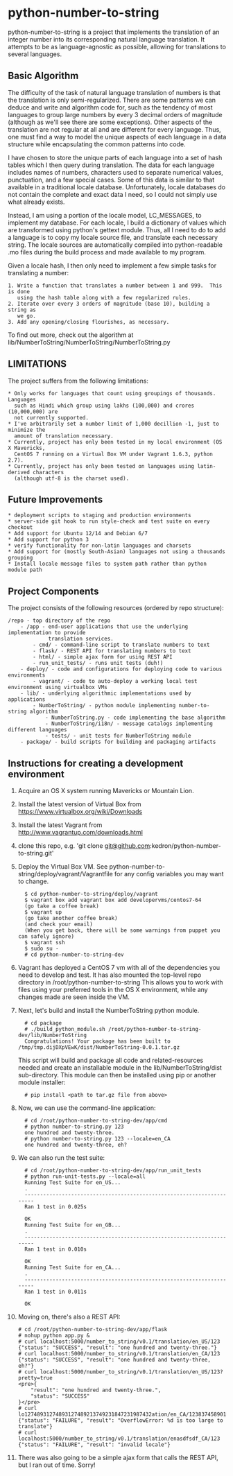 python-number-to-string
=======================

python-number-to-string is a project that implements the translation of an integer
number into its corresponding natural language translation.  It attempts to be as 
language-agnostic as possible, allowing for translations to several languages.

Basic Algorithm
---------------

The difficulty of the task of natural language translation of numbers is that the
translation is only semi-regularized.  There are some patterns we can deduce and
write and algorithm code for, such as the tendency of most languages to group large 
numbers by every 3 decimal orders of magnitude (although as we'll see there are 
some exceptions).  Other aspects of the translation are not regular at all and 
are different for every language.  Thus, one must find a way to model the unique
aspects of each language in a data structure while encapsulating the common patterns 
into code.

I have chosen to store the unique parts of each language into a set of hash tables
which I then query during translation.  The data for each language includes names
of numbers, characters used to separate numerical values, punctuation, and a few
special cases.  Some of this data is similar to that available in a traditional
locale database.  Unfortunately, locale databases do not contain the complete and 
exact data I need, so I could not simply use what already exists.

Instead, I am using a portion of the locale model, LC\_MESSAGES, to implement my 
database.  For each locale, I build a dictionary of values which are transformed
using python's gettext module.  Thus, all I need to do to add a language is to copy 
my locale source file, and translate each necessary string.  The locale sources
are automatically compiled into python-readable .mo files during the build process
and made available to my program.

Given a locale hash, I then only need to implement a few simple tasks for translating
a number:

    1. Write a function that translates a number between 1 and 999.  This is done
       using the hash table along with a few regularized rules.
    2. Iterate over every 3 orders of magnitude (base 10), building a string as
       we go.
    3. Add any opening/closing flourishes, as necessary.

To find out more, check out the algorithm at lib/NumberToString/NumberToString/NumberToString.py

LIMITATIONS
-----------
The project suffers from the following limitations:

    * Only works for languages that count using groupings of thousands.  Languages
      such as Hindi which group using lakhs (100,000) and crores (10,000,000) are 
      not currently supported.
    * I've arbitrarily set a number limit of 1,000 decillion -1, just to minimize the
      amount of translation necessary.
    * Currently, project has only been tested in my local environment (OS X Mavericks,
      CentOS 7 running on a Virtual Box VM under Vagrant 1.6.3, python 2.7).
    * Currently, project has only been tested on languages using latin-derived characters 
      (although utf-8 is the charset used).

Future Improvements
-------------------

    * deployment scripts to staging and production environments
    * server-side git hook to run style-check and test suite on every checkout
    * Add support for Ubuntu 12/14 and Debian 6/7
    * Add support for python 3
    * verify functionality for non-latin languages and charsets
    * Add support for (mostly South-Asian) languages not using a thousands grouping
    * Install locale message files to system path rather than python module path

Project Components
------------------
The project consists of the following resources (ordered by repo structure):

    /repo - top directory of the repo
        - /app - end-user applications that use the underlying implementation to provide
                 translation services.
            - cmd/ - command-line script to translate numbers to text    
            - flask/ - REST API for translating numbers to text
            - html/ - simple ajax form for using REST API
            - run_unit_tests/ - runs unit tests (duh!)
        - deploy/ - code and configurations for deploying code to various environments
            - vagrant/ - code to auto-deploy a working local test environment using virtualbox VMs
        - lib/ - underlying algorithmic implementations used by applications
            - NumberToString/ - python module implementing number-to-string algorithm 
                - NumberToString.py - code implementing the base algorithm
                - NumberToString/i18n/ - message catalogs implementing different languages
                - tests/ - unit tests for NumberToString module
        - package/ - build scripts for building and packaging artifacts

Instructions for creating a development environment
---------------------------------------------------

1. Acquire an OS X system running Mavericks or Mountain Lion.

2. Install the latest version of Virtual Box from https://www.virtualbox.org/wiki/Downloads

3. Install the latest Vagrant from http://www.vagrantup.com/downloads.html

4. clone this repo, e.g. 'git clone git@github.com:kedron/python-number-to-string.git'

5. Deploy the Virtual Box VM. See python-number-to-string/deploy/vagrant/Vagrantfile for any
   config variables you may want to change.

         $ cd python-number-to-string/deploy/vagrant
         $ vagrant box add vagrant box add developervms/centos7-64
         (go take a coffee break)
         $ vagrant up
         (go take another coffee break)  
         (and check your email)
         (When you get back, there will be some warnings from puppet you can safely ignore)
         $ vagrant ssh
         $ sudo su -
         # cd python-number-to-string-dev

6. Vagrant has deployed a CentOS 7 vm with all of the dependencies you need to develop and
   test.  It has also mounted the top-level repo directory in /root/python-number-to-string
   This allows you to work with files using your preferred tools in the OS X environment, while
   any changes made are seen inside the VM.  
   
7. Next, let's build and install the NumberToString python module.  

         # cd package
         # ./build_python_module.sh /root/python-number-to-string-dev/lib/NumberToString
         Congratulations! Your package has been built to /tmp/tmp.dijDXpVEwK/dist/NumberToString-0.0.1.tar.gz

   This script will build and package all code and related-resources needed and create an 
   installable module in the lib/NumberToString/dist sub-directory.  This module can then 
   be installed using pip or another module installer: 

         # pip install <path to tar.gz file from above>

8. Now, we can use the command-line application:

         # cd /root/python-number-to-string-dev/app/cmd
         # python number-to-string.py 123
         one hundred and twenty-three.
         # python number-to-string.py 123 --locale=en_CA
         one hundred and twenty-three, eh?

9. We can also run the test suite:

         # cd /root/python-number-to-string-dev/app/run_unit_tests
         # python run-unit-tests.py --locale=all
         Running Test Suite for en_US...
         .
         ----------------------------------------------------------------------
         Ran 1 test in 0.025s
         
         OK
         Running Test Suite for en_GB...
         .
         ----------------------------------------------------------------------
         Ran 1 test in 0.010s
         
         OK
         Running Test Suite for en_CA...
         .
         ----------------------------------------------------------------------
         Ran 1 test in 0.011s
         
         OK

10.  Moving on, there's also a REST API:

         # cd /root/python-number-to-string-dev/app/flask
         # nohup python app.py &
         # curl localhost:5000/number_to_string/v0.1/translation/en_US/123
         {"status": "SUCCESS", "result": "one hundred and twenty-three."}
         # curl localhost:5000/number_to_string/v0.1/translation/en_CA/123
         {"status": "SUCCESS", "result": "one hundred and twenty-three, eh?"}
         # curl localhost:5000/number_to_string/v0.1/translation/en_US/123?pretty=true
         <pre>{
             "result": "one hundred and twenty-three.",
             "status": "SUCCESS"
         }</pre>
         # curl lo12748931274893127489213749231847231987432ation/en_CA/12383745890137489312748931
         {"status": "FAILURE", "result": "OverflowError: %d is too large to translate"}
         # curl localhost:5000/number_to_string/v0.1/translation/enasdfsdf_CA/123
         {"status": "FAILURE", "result": "invalid locale"}

11. There was also going to be a simple ajax form that calls the REST API, but I ran out of time.  Sorry!
